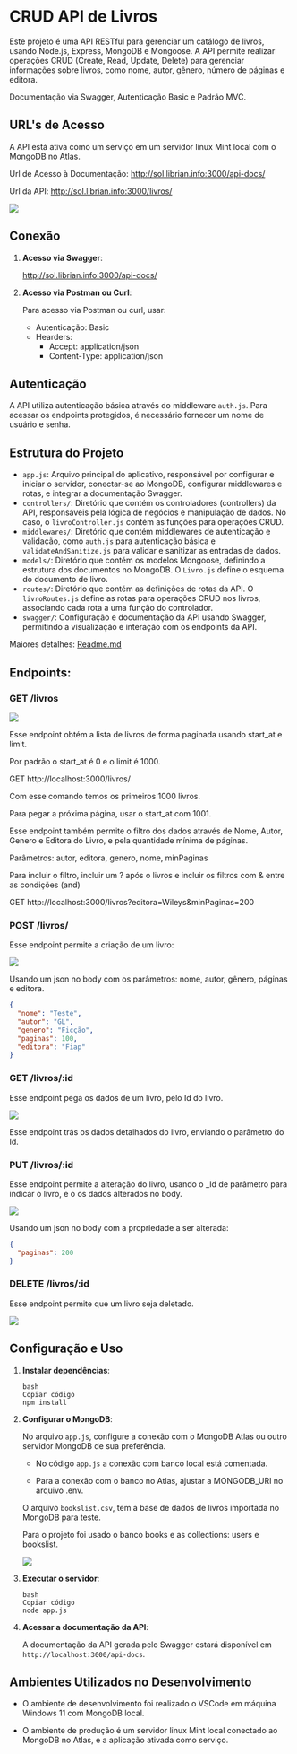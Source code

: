# CRUD API de Livros

Este projeto é uma API RESTful para gerenciar um catálogo de livros, usando Node.js, Express, MongoDB e Mongoose. A API permite realizar operações CRUD (Create, Read, Update, Delete) para gerenciar informações sobre livros, como nome, autor, gênero, número de páginas e editora.

Documentação via Swagger, Autenticação Basic e Padrão MVC.



## URL's de Acesso

A API está ativa como um serviço em um servidor linux Mint local com o MongoDB no Atlas.

Url de Acesso à Documentação: http://sol.librian.info:3000/api-docs/

Url da API: http://sol.librian.info:3000/livros/



![](./img/image-20240724201439831.png)

## Conexão

1. **Acesso via Swagger**:

    http://sol.librian.info:3000/api-docs/

   

2. **Acesso via Postman ou Curl**:

   Para acesso via Postman ou curl, usar:

    - Autenticação: Basic
    - Hearders:
       - Accept: application/json
       - Content-Type: application/json



## Autenticação

A API utiliza autenticação básica através do middleware `auth.js`. Para acessar os endpoints protegidos, é necessário fornecer um nome de usuário e senha.



## Estrutura do Projeto

- `app.js`: Arquivo principal do aplicativo, responsável por configurar e iniciar o servidor, conectar-se ao MongoDB, configurar middlewares e rotas, e integrar a documentação Swagger.
- `controllers/`: Diretório que contém os controladores (controllers) da API, responsáveis pela lógica de negócios e manipulação de dados. No caso, o `livroController.js` contém as funções para operações CRUD.
- `middlewares/`: Diretório que contém middlewares de autenticação e validação, como `auth.js` para autenticação básica e `validateAndSanitize.js` para validar e sanitizar as entradas de dados.
- `models/`: Diretório que contém os modelos Mongoose, definindo a estrutura dos documentos no MongoDB. O `Livro.js` define o esquema do documento de livro.
- `routes/`: Diretório que contém as definições de rotas da API. O `livroRoutes.js` define as rotas para operações CRUD nos livros, associando cada rota a uma função do controlador.
- `swagger/`: Configuração e documentação da API usando Swagger, permitindo a visualização e interação com os endpoints da API.



Maiores detalhes: [Readme.md](./Crud_MongoDB/readme.md)



## Endpoints:

### GET /livros

![](./img/Capturadetela2024-07-25115722.png)

Esse endpoint obtém a lista de livros de forma paginada usando start_at e limit.

Por padrão o start_at é 0 e o limit é 1000.

GET http://localhost:3000/livros/

Com esse comando temos os primeiros 1000 livros.

Para pegar a próxima página, usar o start_at com 1001.



Esse endpoint também permite o filtro dos dados através de Nome, Autor, Genero e Editora do Livro, e pela quantidade mínima de páginas.

Parâmetros: autor, editora, genero, nome, minPaginas

Para incluir o filtro, incluir um ? após o livros e incluir os filtros com & entre as condições (and)

GET http://localhost:3000/livros?editora=Wileys&minPaginas=200



### POST /livros/

Esse endpoint permite a criação de um livro:

![](./img/Capturadetela2024-07-25120721.png)

Usando um json no body com os parâmetros: nome, autor, gênero, páginas e editora.

```json
{
  "nome": "Teste",
  "autor": "GL",
  "genero": "Ficção",
  "paginas": 100,
  "editora": "Fiap"
}
```



### GET /livros/:id

Esse endpoint pega os dados de um livro, pelo Id do livro.

![](./img/Capturadetela2024-07-25120534.png)



Esse endpoint trás os dados detalhados do livro, enviando o parâmetro do Id.

### PUT /livros/:id

Esse endpoint permite a alteração do livro, usando o _Id de parâmetro para indicar o livro, e o os dados alterados no body.

![](./img/Capturadetela2024-07-25121418.png)



Usando um json no body com a propriedade a ser alterada:

```json
{
  "paginas": 200
}
```



### DELETE /livros/:id

Esse endpoint permite que um livro seja deletado.

![](./img/Capturadetela2024-07-25121811.png)



## Configuração e Uso

1. **Instalar dependências**:

   ```
   bash
   Copiar código
   npm install
   ```

2. **Configurar o MongoDB**:

   No arquivo `app.js`, configure a conexão com o MongoDB Atlas ou outro servidor MongoDB de sua preferência.

   - No código `app.js`  a conexão com banco local está comentada.

   - Para a conexão com o banco no Atlas, ajustar a MONGODB_URI no arquivo .env.

   

   O arquivo `bookslist.csv`, tem a base de dados de livros importada no MongoDB para teste.

   Para o projeto foi usado o banco books e as collections: users e bookslist.

   ![](./img/Capturadetela2024-07-25131306.png)

   

3. **Executar o servidor**:

   ```
   bash
   Copiar código
   node app.js
   ```

4. **Acessar a documentação da API**:

   A documentação da API gerada pelo Swagger estará disponível em `http://localhost:3000/api-docs`.



## Ambientes Utilizados no Desenvolvimento

- O ambiente de desenvolvimento foi realizado o  VSCode em máquina Windows 11 com MongoDB local.

  

- O ambiente de produção é um servidor linux Mint local conectado ao MongoDB no Atlas, e a aplicação ativada como serviço.



































